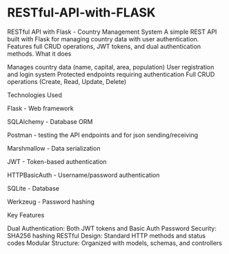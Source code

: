 # RESTful-API-with-FLASK

RESTful API with Flask - Country Management System
A simple REST API built with Flask for managing country data with user authentication. Features full CRUD operations, JWT tokens, and dual authentication methods.
What it does

Manages country data (name, capital, area, population)
User registration and login system
Protected endpoints requiring authentication
Full CRUD operations (Create, Read, Update, Delete)

Technologies Used

Flask - Web framework

SQLAlchemy - Database ORM

Postman - testing the API endpoints and for json sending/receiving

Marshmallow - Data serialization

JWT - Token-based authentication

HTTPBasicAuth - Username/password authentication

SQLite - Database

Werkzeug - Password hashing


Key Features

Dual Authentication: Both JWT tokens and Basic Auth
Password Security: SHA256 hashing
RESTful Design: Standard HTTP methods and status codes
Modular Structure: Organized with models, schemas, and controllers
